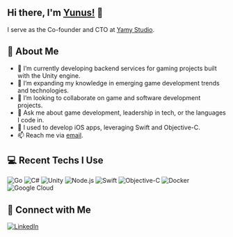 ## Hi there, I'm [Yunus!](https://yunusalkan.com) 👋

I serve as the Co-founder and CTO at [Yamy Studio](https://yamystudio.com).

## 🚀 About Me

- 🔭 I’m currently developing backend services for gaming projects built with the Unity engine.
- 🌱 I’m expanding my knowledge in emerging game development trends and technologies.
- 👯 I’m looking to collaborate on game and software development projects.
- 💬 Ask me about game development, leadership in tech, or the languages I code in.
- 📱 I used to develop iOS apps, leveraging Swift and Objective-C.
- 📫 Reach me via [email](mailto:alkannyunus@gmail.com).

## 💻 Recent Techs I Use

![Go](https://img.shields.io/badge/-Go-00ADD8?logo=go&logoColor=white&style=flat)
![C#](https://img.shields.io/badge/-C%23-239120?logo=c-sharp&logoColor=white&style=flat)
![Unity](https://img.shields.io/badge/-Unity-000000?logo=unity&logoColor=white&style=flat)
![Node.js](https://img.shields.io/badge/-Node.js-339933?logo=node.js&logoColor=white&style=flat)
![Swift](https://img.shields.io/badge/-Swift-FA730B?logo=swift&logoColor=white&style=flat)
![Objective-C](https://img.shields.io/badge/-Objective--C-157286?logo=apple&logoColor=white&style=flat)
![Docker](https://img.shields.io/badge/-Docker-2496ED?logo=docker&logoColor=white&style=flat)
![Google Cloud](https://img.shields.io/badge/-Google%20Cloud-4285F4?logo=google-cloud&logoColor=white&style=flat)

## 💼 Connect with Me

[![LinkedIn](https://img.shields.io/badge/-LinkedIn-0077B5?logo=linkedin&logoColor=white&style=flat)](https://www.linkedin.com/in/yunus-alkan-/)
